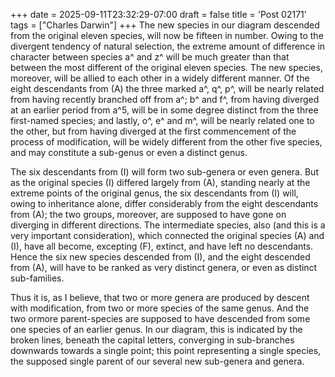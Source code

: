 +++
date = 2025-09-11T23:32:29-07:00
draft = false
title = 'Post 02171'
tags = ["Charles Darwin"]
+++
The new species in our diagram descended from the original eleven species, will now be fifteen in number. Owing to the divergent tendency of natural selection, the extreme amount of difference in character between species a^ and z^ will be much greater than that between the most different of the original eleven species. The new species, moreover, will be allied to each other in a widely different manner. Of the eight descendants from (A) the three marked a^, q^, p^, will be nearly related from having recently branched off from a^; b^ and f^, from having diverged at an earlier period from a^5, will be in some degree distinct from the three first-named species; and lastly, o^, e^ and m^, will be nearly related one to the other, but from having diverged at the first commencement of the process of modification, will be widely different from the other five species, and may constitute a sub-genus or even a distinct genus.

The six descendants from (I) will form two sub-genera or even genera. But as the original species (I) differed largely from (A), standing nearly at the extreme points of the original genus, the six descendants from (I) will, owing to inheritance alone, differ considerably from the eight descendants from (A); the two groups, moreover, are supposed to have gone on diverging in different directions. The intermediate species, also (and this is a very important consideration), which connected the original species (A) and (I), have all become, excepting (F), extinct, and have left no descendants. Hence the six new species descended from (I), and the eight descended from (A), will have to be ranked as very distinct genera, or even as distinct sub-families.

Thus it is, as I believe, that two or more genera are produced by descent with modification, from two or more species of the same genus. And the two ormore parent-species are supposed to have descended from some one species of an earlier genus. In our diagram, this is indicated by the broken lines, beneath the capital letters, converging in sub-branches downwards towards a single point; this point representing a single species, the supposed single parent of our several new sub-genera and genera.

